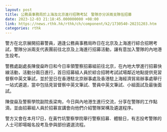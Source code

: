 ```yaml
---
layout: post
title: 公務員事務局於上海及北京進行招聘考試　警隊亦分派兩支隊伍招募
date: 2023-12-03 21:18:45.000000000 +08:00
link: https://news.rthk.hk/rthk/ch/component/k2/1730540-20231203.htm
categories: rthk
---
```


警方在北京展開招募警員，適逢公務員事務局昨日在北京及上海進行綜合招聘考試，警隊分派兩支代表團前往北京及上海進行招募活動，讓有意加入警隊的內地港生投考。

警務處副處長陳俊燊昨日和今日率領警察招募組前往北京，在內地大學進行招募快線活動，活動分兩日進行，首日招募組人員於綜合招聘考試試場鄰近地點提供見習督察中英文筆試，並於翌日在香港駐北京辦事處及香港駐上海經濟貿易辦事處舉行一站式遴選，當中包括見習督察中英文筆試、警員中英文筆試、小組面試及最後面試。
 
陳俊燊及警察學院副院長梁珣，今日與內地港生進行交流，分享在警隊的工作點滴，並由招募組人員於招募宣講會向他們介紹警隊架構及遴選程序。
 
警方又會在本月17日，在黃竹坑警察學院舉行警察招募．體驗日，有志投考警隊的人士可即場報名投考及參與部份遴選流程。
